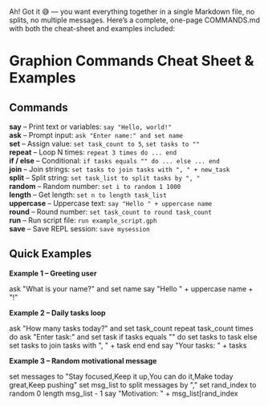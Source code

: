 Ah! Got it 😅 — you want everything together in a single Markdown file, no splits, no multiple messages. Here’s a complete, one-page COMMANDS.md with both the cheat-sheet and examples included:

# Graphion Commands Cheat Sheet & Examples

## Commands

**say** – Print text or variables: `say "Hello, world!"`  
**ask** – Prompt input: `ask "Enter name:" and set name`  
**set** – Assign value: `set task_count to 5`, `set tasks to ""`  
**repeat** – Loop N times: `repeat 3 times do ... end`  
**if / else** – Conditional: `if tasks equals "" do ... else ... end`  
**join** – Join strings: `set tasks to join tasks with ", " + new_task`  
**split** – Split string: `set task_list to split tasks by ", "`  
**random** – Random number: `set i to random 1 1000`  
**length** – Get length: `set n to length task_list`  
**uppercase** – Uppercase text: `say "Hello " + uppercase name`  
**round** – Round number: `set task_count to round task_count`  
**run** – Run script file: `run example_script.gph`  
**save** – Save REPL session: `save mysession`

## Quick Examples

**Example 1 – Greeting user**  


ask "What is your name?" and set name
say "Hello " + uppercase name + "!"


**Example 2 – Daily tasks loop**  


ask "How many tasks today?" and set task_count
repeat task_count times do
ask "Enter task:" and set task
if tasks equals "" do
set tasks to task
else
set tasks to join tasks with ", " + task
end
end
say "Your tasks: " + tasks


**Example 3 – Random motivational message**  


set messages to "Stay focused,Keep it up,You can do it,Make today great,Keep pushing"
set msg_list to split messages by ","
set rand_index to random 0 length msg_list - 1
say "Motivation: " + msg_list[rand_index
